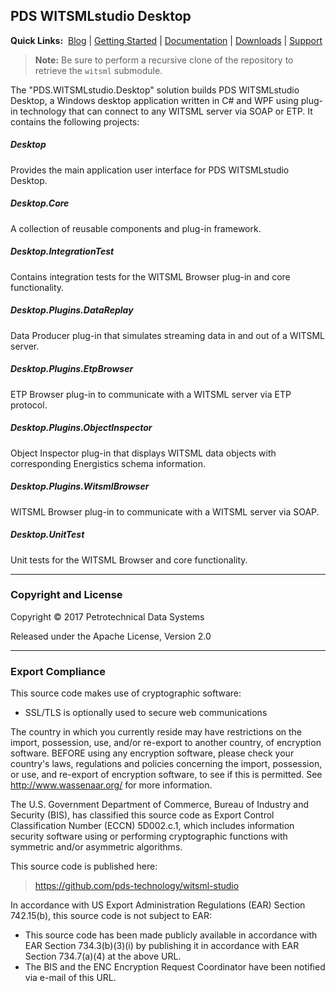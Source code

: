 ## PDS WITSMLstudio Desktop

**Quick Links:**&nbsp;
[Blog](https://witsml.pds.technology/blog) |
[Getting Started](https://witsml.pds.technology/docs/getting-started) |
[Documentation](https://witsml.pds.technology/docs/documentation) |
[Downloads](https://witsml.pds.technology/docs/downloads) |
[Support](https://witsml.pds.technology/docs/support)

> **Note:** Be sure to perform a recursive clone of the repository to retrieve the `witsml` submodule.

The "PDS.WITSMLstudio.Desktop" solution builds PDS WITSMLstudio Desktop, a Windows desktop application written in C# and WPF using plug-in technology that can connect to any WITSML server via SOAP or ETP. It contains the following projects: 

##### Desktop
Provides the main application user interface for PDS WITSMLstudio Desktop.

##### Desktop.Core
A collection of reusable components and plug-in framework.

##### Desktop.IntegrationTest
Contains integration tests for the WITSML Browser plug-in and core functionality.

##### Desktop.Plugins.DataReplay
Data Producer plug-in that simulates streaming data in and out of a WITSML server.

##### Desktop.Plugins.EtpBrowser
ETP Browser plug-in to communicate with a WITSML server via ETP protocol.

##### Desktop.Plugins.ObjectInspector
Object Inspector plug-in that displays WITSML data objects with corresponding Energistics schema information.

##### Desktop.Plugins.WitsmlBrowser
WITSML Browser plug-in to communicate with a WITSML server via SOAP.

##### Desktop.UnitTest
Unit tests for the WITSML Browser and core functionality.

---

### Copyright and License
Copyright &copy; 2017 Petrotechnical Data Systems

Released under the Apache License, Version 2.0

---

### Export Compliance

This source code makes use of cryptographic software:
- SSL/TLS is optionally used to secure web communications

The country in which you currently reside may have restrictions on the import, possession,
use, and/or re-export to another country, of encryption software.  BEFORE using any
encryption software, please check your country's laws, regulations and policies concerning
the import, possession, or use, and re-export of encryption software, to see if this is
permitted.  See <http://www.wassenaar.org/> for more information.

The U.S. Government Department of Commerce, Bureau of Industry and Security (BIS), has
classified this source code as Export Control Classification Number (ECCN) 5D002.c.1, which
includes information security software using or performing cryptographic functions with
symmetric and/or asymmetric algorithms.

This source code is published here:
> https://github.com/pds-technology/witsml-studio

In accordance with US Export Administration Regulations (EAR) Section 742.15(b), this
source code is not subject to EAR:
 - This source code has been made publicly available in accordance with EAR Section
   734.3(b)(3)(i) by publishing it in accordance with EAR Section 734.7(a)(4) at the above
   URL.
 - The BIS and the ENC Encryption Request Coordinator have been notified via e-mail of this
   URL.